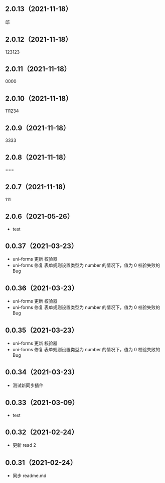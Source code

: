 ## 2.0.13（2021-11-18）

邱

## 2.0.12（2021-11-18）

123123

## 2.0.11（2021-11-18）

0000

## 2.0.10（2021-11-18）

111234

## 2.0.9（2021-11-18）

3333

## 2.0.8（2021-11-18）

===

## 2.0.7（2021-11-18）

111

## 2.0.6（2021-05-26）

- test

## 0.0.37（2021-03-23）

- uni-forms 更新 校验器
- uni-forms 修复 表单规则设置类型为 number 的情况下，值为 0 校验失败的 Bug

## 0.0.36（2021-03-23）

- uni-forms 更新 校验器
- uni-forms 修复 表单规则设置类型为 number 的情况下，值为 0 校验失败的 Bug

## 0.0.35（2021-03-23）

- uni-forms 更新 校验器
- uni-forms 修复 表单规则设置类型为 number 的情况下，值为 0 校验失败的 Bug

## 0.0.34（2021-03-23）

- 测试新同步插件

## 0.0.33（2021-03-09）

- test

## 0.0.32（2021-02-24）

- 更新 read 2

## 0.0.31（2021-02-24）

- 同步 readme.md
